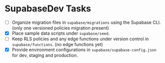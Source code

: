 # SupabaseDev Tasks

- [ ] Organize migration files in `supabase/migrations` using the Supabase CLI. (only one versioned policies migration present)
- [x] Place sample data scripts under `supabase/seed`.
- [ ] Keep RLS policies and any edge functions under version control in `supabase/functions`. (no edge functions yet)
- [x] Provide environment configurations in `supabase/supabase-config.json` for dev, staging and production.
